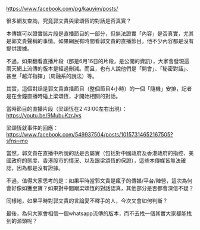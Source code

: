 https://www.facebook.com/pg/kauyim/posts/

很多網友查詢，究竟郭文貴與梁頌恆的對話是否真實？

本傳媒可以證實該片段是直播節目的一部分，但無法證實「內容」是否真實，尤其是郭文貴聲稱的事情。如果網民有時間看郭文貴的直播節目，他不少內容都是沒有提供證據。

不過，如果翻看直播片段（那是6月16日的片段，是公開的資訊），大家會發現這兩天網上流傳的版本是經過刪減。而且，也有人說他們是「開會」、「秘密對話」、甚至「越洋指揮」（周融系的說法）等。

其實，這個對話是郭文貴直播節目（整個節目4小時）的一個「隨機」安排，記者是在金鐘直播時碰上梁頌恆，才開始相關的對話。

當時節目的直播片段（梁頌恆在2:43:00左右出現）：
https://youtu.be/9MubuKzrJvs

梁頌恆就事件的回應：
https://www.facebook.com/549937504/posts/10157314652167505?sfns=mo

當然，郭文貴在直播中所說的話是否屬實（包括對中國政府及香港政府的指控、美國政府的態度、香港股市的情況、以及跟梁頌恆的保證），這些本傳媒皆無法確認，因為都是沒有證據。

不過，值得大家思考的是：如果平時當郭文貴是瘋子的傳媒/平台/陣營，這次為何會好像如獲至寶？如果對中間跟梁頌恆的對話認真，其他部分是否都會深信不疑？

同樣地，如果平時對郭文貴的言論愛不釋手的人，今次又會如何判斷？

最後，為何大家會相信一個whatsapp流傳的版本，而不去找一個其實大家都能找到的源頭呢？